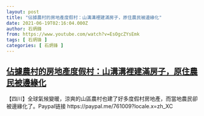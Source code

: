 ```yaml
---
layout: post
title: "佔據農村的房地產度假村：山溝溝裡建滿房子，原住農民被邊緣化"
date: 2021-06-19T02:16:04.000Z
author: 石炳鋒
from: https://www.youtube.com/watch?v=EsOgcZYsEmk
tags: [ 石炳锋 ]
categories: [ 石炳锋 ]
---
```

<!--1624068964000-->
[佔據農村的房地產度假村：山溝溝裡建滿房子，原住農民被邊緣化](https://www.youtube.com/watch?v=EsOgcZYsEmk)
------

<div>
【四川】全球氣候變暖，涼爽的山區農村也建了好多度假村房地產，而當地農民卻被邊緣化了。Paypal链接 https://paypal.me/761009?locale.x=zh_XC
</div>
